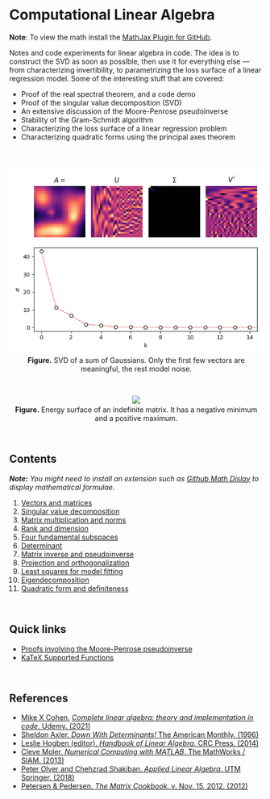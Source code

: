 # Computational Linear Algebra

**Note**: To view the math install the [MathJax Plugin for GitHub](https://chrome.google.com/webstore/detail/mathjax-plugin-for-github/ioemnmodlmafdkllaclgeombjnmnbima/related).

Notes and code experiments for linear algebra in code. The idea is to construct the SVD as soon as possible, then use it for everything else &mdash; from characterizing invertibility, to parametrizing the loss surface of a linear regression model. Some of the interesting stuff that are covered:
  * Proof of the real spectral theorem, and a code demo
  * Proof of the singular value decomposition (SVD)
  * An extensive discussion of the Moore-Penrose pseudoinverse
  * Stability of the Gram-Schmidt algorithm
  * Characterizing the loss surface of a linear regression problem
  * Characterizing quadratic forms using the principal axes theorem

<br>

<p align="center">
    <img src='img/13_kde.png'>
    <br>
    <b>Figure.</b> SVD of a sum of Gaussians. Only the first few vectors are meaningful, the rest model noise. 
</p>

<br>

<p align="center">
    <img src='img/18_normalized_indefiniteQF.png'>
    <br>
    <b>Figure.</b> Energy surface of an indefinite matrix. It has a negative minimum and a positive maximum.
</p>

<br>

## Contents

***Note:** You might need to install an extension such as [Github Math Dislay](https://chrome.google.com/webstore/detail/github-math-display/cgolaobglebjonjiblcjagnpmdmlgmda) to display mathematical formulae.*


1. [Vectors and matrices](https://github.com/particle1331/computational-linear-algebra/blob/master/vectors-and-matrices.md)
2. [Singular value decomposition](https://github.com/particle1331/computational-linear-algebra/blob/master/svd.md)
3. [Matrix multiplication and norms](https://github.com/particle1331/computational-linear-algebra/blob/master/mm-norms.md)
4. [Rank and dimension](https://github.com/particle1331/computational-linear-algebra/blob/master/rank.md)
5. [Four fundamental subspaces](https://github.com/particle1331/computational-linear-algebra/blob/master/four-subspaces.md)
6. [Determinant](https://github.com/particle1331/computational-linear-algebra/blob/master/det.md)
7. [Matrix inverse and pseudoinverse](https://github.com/particle1331/computational-linear-algebra/blob/master/inverse.md)
8. [Projection and orthogonalization](https://github.com/particle1331/computational-linear-algebra/blob/master/projection.md)
9. [Least squares for model fitting](https://github.com/particle1331/computational-linear-algebra/blob/master/least-squares.md)
10. [Eigendecomposition](https://github.com/particle1331/computational-linear-algebra/blob/master/eigendecomp.md)
11. [Quadratic form and definiteness](https://github.com/particle1331/computational-linear-algebra/blob/master/quadratic.md)

<br>

## Quick links

* [Proofs involving the Moore-Penrose pseudoinverse](https://en.wikipedia.org/wiki/Proofs_involving_the_Moore%E2%80%93Penrose_inverse)
* [KaTeX Supported Functions](https://katex.org/docs/supported.html)


<br>

## References
* [Mike X Cohen.](http://mikexcohen.com/) [*Complete linear algebra: theory and implementation in code*. Udemy. (2021)](https://www.udemy.com/course/linear-algebra-theory-and-implementation/)
* [Sheldon Axler. *Down With Determinants!* The American Monthly. (1996)](https://www.maa.org/sites/default/files/pdf/awards/Axler-Ford-1996.pdf)
* [Leslie Hogben (editor). *Handbook of Linear Algebra*. CRC Press. (2014)](https://www.oreilly.com/library/view/handbook-of-linear/9781466507296/)
* [Cleve Moler. *Numerical Computing with MATLAB*. The MathWorks / SIAM. (2013)](https://www.mathworks.com/moler/index_ncm.html)
* [Peter Olver and Chehzrad Shakiban. *Applied Linear Algebra*. UTM Springer. (2018)](https://www-users.math.umn.edu/~olver/books.html)
* [Petersen & Pedersen. *The Matrix Cookbook*. v. Nov. 15, 2012. (2012)](https://www.math.uwaterloo.ca/~hwolkowi/matrixcookbook.pdf)
